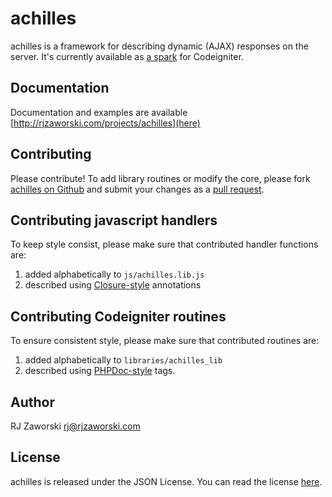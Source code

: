 achilles
========

achilles is a framework for describing dynamic (AJAX) responses on the server. It's currently available as [a spark](getsparks.org/packages/achilles/versions/HEAD/show) for Codeigniter.

Documentation
-------------

Documentation and examples are available [http://rjzaworski.com/projects/achilles](here)

Contributing
------------

Please contribute! To add library routines or modify the core, please fork [achilles on Github](https://github.com/rjz/Spark-achilles) and submit your changes as a [pull request](http://help.github.com/send-pull-requests/).

## Contributing javascript handlers

To keep style consist, please make sure that contributed handler functions are:

1. added alphabetically to `js/achilles.lib.js`
2. described using [Closure-style](code.google.com/closure/compiler/docs/js-for-compiler.html) annotations

## Contributing Codeigniter routines

To ensure consistent style, please make sure that contributed routines are:

1. added alphabetically to `libraries/achilles_lib`
2. described using [PHPDoc-style](http://manual.phpdoc.org/HTMLSmartyConverter/HandS/phpDocumentor/tutorial_tags.pkg.html) tags.

Author
------

RJ Zaworski <rj@rjzaworski.com>

License
-------

achilles is released under the JSON License. You can read the license [here](http://www.json.org/license.html).
